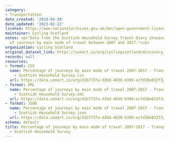 ```yaml
---
category:
- Transportation
date_created: '2019-04-30'
date_updated: '2023-02-22'
license: https://www.nationalarchives.gov.uk/doc/open-government-licence/version/3/
maintainer: Cycling Scotland
notes: <p>"Data from the Scottish Household Survey Travel Diary showing percentage
  of journeys by main mode of travel between 2007 and 2017."</p>
organization: Cycling Scotland
original_dataset_link: https://usmart.io/org/cyclingscotland/discovery/discovery-view-detail/43ea90d9-39d4-44a6-bb44-b83a6955f6ab
records: null
resources:
- format: CSV
  name: Percentage of journeys by main mode of travel 2007-2017 - Transport and Travel
    - Scottish Household Survey.csv
  url: https://data.usmart.io/org/d1b773fa-d2bd-4830-b399-ecfd18e832f3/resource?resourceGUID=1e4e42a2-e891-4595-bbe7-043491118569
- format: XML
  name: Percentage of journeys by main mode of travel 2007-2017 - Transport and Travel
    - Scottish Household Survey.xml
  url: https://data.usmart.io/org/d1b773fa-d2bd-4830-b399-ecfd18e832f3/resource?resourceGUID=48559fa7-126e-4d5a-9f5f-4ded9ca4d30f
- format: JSON
  name: Percentage of journeys by main mode of travel 2007-2017 - Transport and Travel
    - Scottish Household Survey.json
  url: https://data.usmart.io/org/d1b773fa-d2bd-4830-b399-ecfd18e832f3/resource?resourceGUID=febbc0b9-e30b-4743-9d62-77b029c696dd
schema: default
title: Percentage of journeys by main mode of travel 2007-2017 - Transport and Travel
  - Scottish Household Survey
---
```

